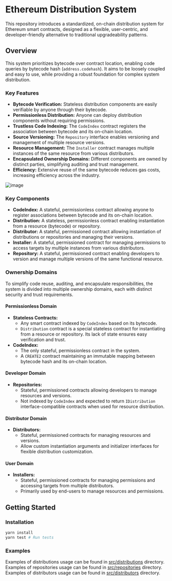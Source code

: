# Ethereum Distribution System

This repository introduces a standardized, on-chain distribution system for Ethereum smart contracts, designed as a flexible, user-centric, and developer-friendly alternative to traditional upgradeability patterns.

## Overview

This system prioritizes bytecode over contract location, enabling code queries by bytecode hash (`address.codehash`). It aims to be loosely coupled and easy to use, while providing a robust foundation for complex system distribution.

### Key Features

- **Bytecode Verification:** Stateless distribution components are easily verifiable by anyone through their bytecode.
- **Permissionless Distribution:** Anyone can deploy distribution components without requiring permissions.
- **Trustless Code Indexing:** The `CodeIndex` contract registers the association between bytecode and its on-chain location.
- **Source Versioning:** The `Repository` interface enables versioning and management of multiple resource versions.
- **Resource Management:** The `Installer` contract manages multiple instances of the same resource from various distributors.
- **Encapsulated Ownership Domains:** Different components are owned by distinct parties, simplifying auditing and trust management.
- **Efficiency:** Extensive reuse of the same bytecode reduces gas costs, increasing efficiency across the industry.

![image](https://github.com/user-attachments/assets/52fa7028-177c-4de2-9259-3f883491a3d3)

### Key Components

- **CodeIndex:** A stateful, permissionless contract allowing anyone to register associations between bytecode and its on-chain location.
- **Distribution:** A stateless, permissionless contract enabling instantiation from a resource (bytecode) or repository.
- **Distributor:** A stateful, permissioned contract allowing instantiation of distributions or repositories and managing their versions.
- **Installer:** A stateful, permissioned contract for managing permissions to access targets by multiple instances from various distributors.
- **Repository:** A stateful, permissioned contract enabling developers to version and manage multiple versions of the same functional resource.

### Ownership Domains

To simplify code reuse, auditing, and encapsulate responsibilities, the system is divided into multiple ownership domains, each with distinct security and trust requirements.

#### Permissionless Domain

- **Stateless Contracts:**
  - Any smart contract indexed by `CodeIndex` based on its bytecode.
  - `Distribution` contract is a special stateless contract for instantiating from a resource or repository. Its lack of state ensures easy verification and trust.
- **CodeIndex:**
  - The only stateful, permissionless contract in the system.
  - A `CREATE2` contract maintaining an immutable mapping between bytecode hash and its on-chain location.

#### Developer Domain

- **Repositories:**
  - Stateful, permissioned contracts allowing developers to manage resources and versions.
  - Not indexed by `CodeIndex` and expected to return `IDistribution` interface-compatible contracts when used for resource distribution.

#### Distributor Domain

- **Distributors:**
  - Stateful, permissioned contracts for managing resources and versions.
  - Allow custom instantiation arguments and initializer interfaces for flexible distribution customization.

#### User Domain

- **Installers:**
  - Stateful, permissioned contracts for managing permissions and accessing targets from multiple distributors.
  - Primarily used by end-users to manage resources and permissions.

## Getting Started

### Installation

```bash
yarn install
yarn test # Run tests
```

### Examples

Examples of distributions usage can be found in [src/distributions](src/distributions) directory.
Examples of repositories usage can be found in [src/repositories](src/repositories) directory.
Examples of distributors usage can be found in [src/distributors](src/distributors) directory.
